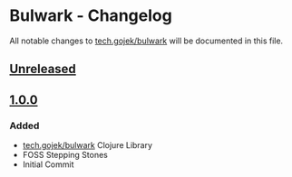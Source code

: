 # Bulwark - Changelog

All notable changes to [tech.gojek/bulwark](https://clojars.org/tech.gojek/bulwark) will be documented in this file.

## [Unreleased]

## [1.0.0]
### Added
- [tech.gojek/bulwark](./project.clj) Clojure Library
- FOSS Stepping Stones
- Initial Commit

[Unreleased]: https://github.com/gojekfarm/newrelic-clj/compare/v1.0.0...master
[1.0.0]: https://github.com/gojekfarm/newrelic-clj/compare/10fe6b4e6ab8aad5368c37798c5e0a1a4d499310...v1.0.0
